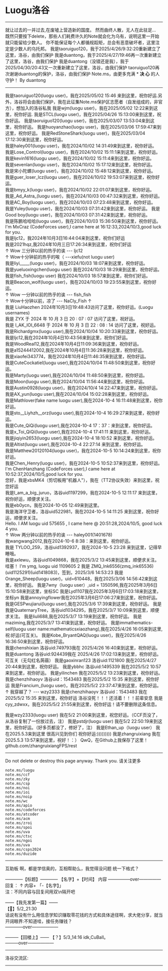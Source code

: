 # **Luogu洛谷**
___________________________________________________________

就让过去的一并过去,在废墟上营造新的国度。
然而曲终人散，无人在此驻足...	
既然只要按下delete，那些人们耗费许久的Note就会化为乌有，说明这里一开始就只能留给少数人。
你不能保证每个人都循规蹈矩，总会有恶意破坏者，这里注定是少数人的乌托邦。
我是taoruiguo120，我于2025/4/26/9:32:20重新建立了这里，洛谷，由我们保护
我是duantong，我于2025/4/27/19:46再一次重新建立了这里，洛谷，由我们保护
我是duantong（没错还是我），我于2025/04/30/20:43又一次重新建立了这里，洛谷，由我们保护
taoruiguo120再次谢谢duantong的保护，洛谷，由我们保护
Note.ms，由更多充满 * **决 心** 的人守护！
By duantong

---------------------------------------------------------------------------------------------------
我是taoruiguo120(luogu user)，我在2025/05/02 15:46 来到这里，祝你好运.另外，洛谷将会由我们保护，我在此征集Note.ms保护区志愿者（自发组成的，非官方），想加入的洛谷私我
我是wjm(luogu user)，我在2025/05/02 12:22来到这里，祝你好运.
我是STCL(luogu user)，我在2025/04/26 15:13:00来到这里，祝你好运。
我是taoruiguo120(luogu user)，我在2025/03/07 13:53:04来到这里，祝你好运。
我是huoyanzhao(luogu user)，我在2025/03/06 17:59:47来到这里，祝你好运。
我是RedStoneShark(luogu user)，我在2025/03/04 17:12:30来到这里，祝你好运。  
我是haley001(luogu user)，我在2024/10/02 14:31:49来到这里，祝你好运。  
我是Lose_Control(luogu user)，我在2024/10/02 15:11:1来到这里，祝你好运。  
我是kevin1616(luogu user)，我在2024/10/02 15:11:4来到这里，祝你好运。  
我是sevenlan(luogu user)，我在2024/10/02 15:17:12来到这里，祝你好运。  
我是宋小陀螺(luogu user)，我在2024/10/02 15:48:12来到这里，祝你好运。  
我是guer_loser_lcz(luogu user)，我在2024/10/02 19:53:07来到这里，祝你好运。  
我是bmyy_k(luogu user)，我在2024/10/02 22:01:07来到这里，祝你好运。  
我是_Ad_Astra_(luogu user)，我在2024/10/03 00:47:32来到这里，祝你好运。  
我是AC_Boy(luogu user)，我在2024/10/03 07:23:48来到这里，祝你好运。  
我是Yuley(luogu user)，我在2024/10/03 07:31:42来到这里，祝你好运。 
 我是Good  boy(luogu user)，我在2024/10/03 07:31:42来到这里，祝你好运。  
我是陈鹏哈哈哈(luogu user)，我在2024/10/03 15:36:50来到这里，祝你好运。  
I'm MxCraz (CodeForces user),I came here at 16:12:33,2024/10/3,good luck for you.  
我是ljc12，我2024年10月3日16:44:04来到这里，祝你们好运  
我是2021hqz,我2024年10月三日17:26:34来到这里，祝你们好运  
							↑ Wow 三分钟以前的热乎的诶  --- ljc12  
                                                        ↑ Wow十分钟前的热乎的唉（  ---xiefu(not luogu user)  
我是liyi_____(luogu user)，我在2024/10/03 18:07来到这里，祝你好运。  
我是yueluoxingchen(luogu user) 我在2024/10/03 18:29来到这里，祝你好运。  
我是fish_fish(luogu user) 我在2024/10/03 18:57来到这里，祝你们好运。  
我是Beacon_wolf(luogu user)，我在2024/10/03 19:23:55来到这里，祝你好运。  
							↑  Wow 一分钟以前的热乎的诶  --- fish_fish  
                                                        ↑  Wow十分钟以前，凉了  --- NaCly_Fish
						$\uparrow$  
我是 LiuHaozhen 2024年10月3日19:48:43访问了这里，祝你好运。(Luogu usernames)  
我是 ZYX 于 2024 年 10 月 3 日 20 : 07 : 07 访问了这里，祝好运。  
我是 I_AK_IOI_6648 于 2024 年 10 月 3 日 22 : 08 : 14 访问了这里，祝好运。  
我是Richardgmx(luogu user),我在2024/10/04 10:20:33来到这里，祝你好运。  
我是ljc12,我在2024年10月4日10:43:56来到这里，祝你们好运。  
我是WoodReal12,我在2024年10月4日11:09:36来到这里，祝你好运。  
我是a15244412002,我在2024年10月4日11:36:28来到这里，祝你好运。  
我是xiaofei343774，我在2024年10月4日11:46:35来到这里，祝你好运。  
我是CuteCockatiel(luogu user),我在2024/10/04 11:48:50来到这里，祝你好运。  
我是Marty(luogu user),我在2024/10/04 11:48:50来到这里，祝你好运。  
我是Moon(luogu user),我在2024/10/04 11:56:44来到这里，祝你好运。  
我是Austin0928(luogu user)，我在2024/10/4 14:22:47来到这里，祝你好运。  
我是AX_yun(luogu user),我在2024/10/04 15:02:28来到这里，祝你好运。  
我是Mathlover(fake name luogu user),我在2024-10-4 16:11:48来到这里，祝你好运。  
我是sto__Liyhzh__orz(luogu user),我在2024-10-4 16:29:27来到这里，祝你好运。  
我是Cute_QiQi(luogu user),我在2024-10-4 17：37：来到这里，祝你好运。  
我是x_Toi_QiQi(luogu user),我在2024-10-4 17:41:11 来到这里，祝你好运。  
我是jiqiyin2653(luogu user),我在2024-10-4 18:10:52 来到这里，祝你好运。  
我是Altist(luogu user),我在2024-10-4 22:27:14 来到这里，祝你好运。	  	
我是Matthew20120104(luogu  user)，我在2024-10-5 10:14:24来到这里，祝你好运。  
我是Chen_Henry(luogu user)，我在2024-10-5 10:52:37来到这里，祝你好运。  
I'm ChenHanzhang (CodeForces user),I came here at 10:52:37,2024/10/5,good luck for you.	  
您好，我是xbsMK4（剪切板用"机器人"），我在（TT2协议失效）来到这里，祝您好运  
我是I_am_a_big_juruo，洛谷uid1197299，我在2024-10-5 12:11:17 来到这里，祝你好运，顺便求关注。	  
我是eb0ycn，我在2024-10-05 12:49来到这里。  	
我是海洋守卫者，洛谷uid522981，我在2024-10-5 14:11:25 来到这里，祝你好运，顺便求关注。  
Hello. I AM luogu uid 575655 , I came here @ 20:51:28,2024/10/5, good luck 4 you.	  
							↑  Wow 两分钟以前的热乎的诶  --- haley001(1401678)  
我wangwang2012,我在2024-10-6 8:38：来到这里，祝你好运。  
我是 TYLOO_259，洛谷uid1392937，我在2024-10-5 23:28 来到这里，记得早睡哦。  
我是axlewu，洛谷uid1049868，我在2025/3/2 13:45来到这里，顺便求关注。
                                                         哇塞！
I'm ymg, luogu uid 1109605 2
我是 ZMQ_Ink6556(zmq_ink65536)(uid1125291)(uid1418083)，签到，2025/3/6 14:53:23
我是Orange_Sheep(luogu user)，uid=610448，我在2025/3/06 14:56:42来到这里，祝你好运。
我是7wny（luogu user）,uid = 1350596,我在2025年3月6日15:10:58来到这里，坐标SC
我是Lyd1107我在2025年3月6日17:03:18来到这里，坐标yn
我是annoyingflower我在2025年3月6日17:06:27来到这里，祝你好运。
我是GESPwujiarui(luogu user),我在2025/3/6 17:39来到这里，祝你好运。
我是
我是QuaternaryTree，洛谷uid1034295，我在2025/3/7 10:09来到这里，顺便求关注。
我是liuli688,我在2025/3/7 13:19来到这里，祝你好运。
我是maziming,我在2025/3/7 13:41来到这里，祝你好运。
我是immathematics-self(luogu user name:mathematicsxiaozhang),我在2025/4/26 16:05来到这里,祝:好运(可互关)。
我是Kobe_BryantQAQ(luogu user)，我在2025/4/26 16:36:50来到这里，祝你好运。  
我是chenshixian 洛谷uid:749793我在 2025/4/26 16:40来到这里，祝你好运。
我是duantong 洛谷uid:924439我在 2025/4/26 17:02:13来到这里，祝你好运。可互关（无勾红名蒟蒻）
我是gaoxinran123 洛谷uid:1121800 我在2025/4/27 20:44来到这里，祝你好运。
我是ybbhc 洛谷uid:1495339 我在2025/5/2 10:57来到这里，祝你好运。
我是yilinchen 我在2025/5/2 13:23来到这里，祝你好运。
我是chenzhihaoyv  洛谷uid：1543483 我在2025/5/2 15:35 来到这里，祝你好运
我是Francium_(luogu user)，我在2025/5/2 23:37:47来到这里，祝你好运。 
							↑  我穿越了？  --- wzy2333
我是chenzhihaoyv  洛谷uid：1543483 我在2025/5/2 15:35 来到这里，祝你好运
                                                              洛谷没死！！！还活着！！！前辈安息
我是cyy_zdwxx，我在2025/5/2 21:55来到这里，祝你好运！请不要删除这条信息。


我是wzy2333(luogu user) 我在5/2 21:00来到这里，祝您好运。（CCF页没了，从洛谷复制了一份放过去，注）
我是pstdjr(luogu user) 我在5/2 22:50:19来到这里，祝你好运。（好多页都没了，修好了，注）
我是Ethan_up（luogu user） 我在2025.5.3来到这里 很高兴见到你们 祝你好运:)))))))))
我是zhangruixiang 我在2025.5.3 13:57来到这里，祝好！：） QwQ，在Github上我保存了这里！
github.com/zhangruixiangFPS/rest
____________________________________________
Do not delete or destroy this page anyway. Thank you.
请关注更多
	
	note.ms/luogu
	note.ms/ccf
	note.ms/zky
	note.ms/csp
	note.ms/noi
	note.ms/ioi
	note.ms/noip
	note.ms/wc
	note.ms/apio
	note.ms/codeforces
	note.ms/atcoder
	note.ms/acm
	note.ms/zroi
	note.ms/spoi
	note.ms/uva
	note.ms/ctsc
	note.ms/ngoi
	note.ms/uva
	note.ms/csps2024
	note.ms/duzide

____________________________________________________________________________________________________________________________________
互助板
啊，都是学信奥的，互相帮助么，我觉得没问题
统一下格式？

————【标题】————
【名字】+【时间】
	内容
—————over—————
回复：
							↑  内容+	「-【名字】」  
注：不同内容与回复间用双\n隔开吧


——【我先发第一篇】——  
【🍁】5/2_21:30  
	话说有没有什么用信息学知识赚取零花钱的方式和具体途径啊，求大佬分享，就当开阔眼界:不知道哇，接任务赚钱？  
————over——————  


———【回楼上】——
【？】5/3_14:16
	idk,CuBall。  
 ———over——————
_________________________________________________________________________________________________________________________
洛谷交流区:


__________________________________________________________________________________________________________________________

